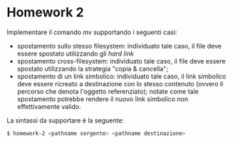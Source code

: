 # Homework 2
Implementare il comando *mv* supportando i seguenti casi:
- spostamento sullo stesso filesystem: individuato tale caso, il file deve essere spostato utilizzando gli *hard link* 
- spostamento cross-filesystem: individuato tale caso, il file deve essere
    spostato utilizzando la strategia "copia & cancella";
- spostamento di un link simbolico: individuato tale caso, il link simbolico
    deve essere ricreato a destinazione con lo stesso contenuto (ovvero il percorso
    che denota l'oggetto referenziato); notate come tale spostamento potrebbe
    rendere il nuovo link simbolico non effettivamente valido.

La sintassi da supportare è la seguente:

```bash
$ homework-2 <pathname sorgente> <pathname destinazione>
```